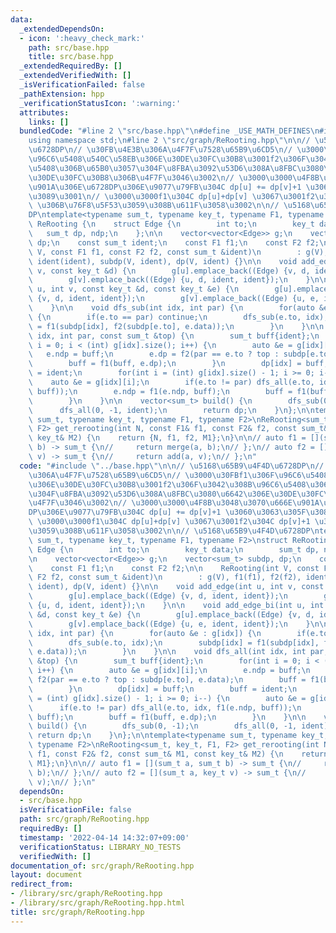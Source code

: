 ```yaml
---
data:
  _extendedDependsOn:
  - icon: ':heavy_check_mark:'
    path: src/base.hpp
    title: src/base.hpp
  _extendedRequiredBy: []
  _extendedVerifiedWith: []
  _isVerificationFailed: false
  _pathExtension: hpp
  _verificationStatusIcon: ':warning:'
  attributes:
    links: []
  bundledCode: "#line 2 \"src/base.hpp\"\n#define _USE_MATH_DEFINES\n#include <bits/stdc++.h>\n\
    using namespace std;\n#line 2 \"src/graph/ReRooting.hpp\"\n\n// \u5168\u65B9\u4F4D\
    \u6728DP\n// \u30FB\u4E3B\u306A\u4F7F\u7528\u65B9\u6CD5\n// \u3000\u30FBf1\u306F\
    \u96C6\u5408\u540C\u58EB\u306E\u30DE\u30FC\u30B8\u3001f2\u306F\u3042\u308B\u96C6\
    \u5408\u306B\u65B0\u3057\u304F\u8FBA\u3092\u53D6\u308A\u8FBC\u3080\u6642\u306E\
    \u30DE\u30FC\u30B8\u306B\u4F7F\u3046\u3002\n// \u3000\u3000\u4F8B\u3048\u3070\u666E\
    \u901A\u306E\u6728DP\u306E\u9077\u79FB\u304C dp[u] += dp[v]+1 \u3060\u3063\u305F\
    \u3089\u3001\n// \u3000\u3000f1\u304C dp[u]+dp[v] \u3067\u3001f2\u304C dp[v]+1\
    \ \u306B\u76F8\u5F53\u3059\u308B\u611F\u3058\u3002\n\n// \u5168\u65B9\u4F4D\u6728\
    DP\ntemplate<typename sum_t, typename key_t, typename F1, typename F2>\nstruct\
    \ ReRooting {\n    struct Edge {\n        int to;\n        key_t data;\n     \
    \   sum_t dp, ndp;\n    };\n\n    vector<vector<Edge>> g;\n    vector<sum_t> subdp,\
    \ dp;\n    const sum_t ident;\n    const F1 f1;\n    const F2 f2;\n\n    ReRooting(int\
    \ V, const F1 f1, const F2 f2, const sum_t &ident)\n        : g(V), f1(f1), f2(f2),\
    \ ident(ident), subdp(V, ident), dp(V, ident) {}\n\n    void add_edge(int u, int\
    \ v, const key_t &d) {\n        g[u].emplace_back((Edge) {v, d, ident, ident});\n\
    \        g[v].emplace_back((Edge) {u, d, ident, ident});\n    }\n\n    void add_edge_bi(int\
    \ u, int v, const key_t &d, const key_t &e) {\n        g[u].emplace_back((Edge)\
    \ {v, d, ident, ident});\n        g[v].emplace_back((Edge) {u, e, ident, ident});\n\
    \    }\n\n    void dfs_sub(int idx, int par) {\n        for(auto &e : g[idx])\
    \ {\n        if(e.to == par) continue;\n        dfs_sub(e.to, idx);\n        subdp[idx]\
    \ = f1(subdp[idx], f2(subdp[e.to], e.data));\n        }\n    }\n\n    void dfs_all(int\
    \ idx, int par, const sum_t &top) {\n        sum_t buff{ident};\n        for(int\
    \ i = 0; i < (int) g[idx].size(); i++) {\n        auto &e = g[idx][i];\n     \
    \   e.ndp = buff;\n        e.dp = f2(par == e.to ? top : subdp[e.to], e.data);\n\
    \        buff = f1(buff, e.dp);\n        }\n        dp[idx] = buff;\n        buff\
    \ = ident;\n        for(int i = (int) g[idx].size() - 1; i >= 0; i--) {\n    \
    \    auto &e = g[idx][i];\n        if(e.to != par) dfs_all(e.to, idx, f1(e.ndp,\
    \ buff));\n        e.ndp = f1(e.ndp, buff);\n        buff = f1(buff, e.dp);\n\
    \        }\n    }\n\n    vector<sum_t> build() {\n        dfs_sub(0, -1);\n  \
    \      dfs_all(0, -1, ident);\n        return dp;\n    }\n};\n\ntemplate<typename\
    \ sum_t, typename key_t, typename F1, typename F2>\nReRooting<sum_t, key_t, F1,\
    \ F2> get_rerooting(int N, const F1& f1, const F2& f2, const sum_t& M1, const\
    \ key_t& M2) {\n    return {N, f1, f2, M1};\n}\n\n// auto f1 = [](sum_t a, sum_t\
    \ b) -> sum_t {\n//     return merge(a, b);\n// };\n// auto f2 = [](sum_t a, key_t\
    \ v) -> sum_t {\n//     return add(a, v);\n// };\n"
  code: "#include \"../base.hpp\"\n\n// \u5168\u65B9\u4F4D\u6728DP\n// \u30FB\u4E3B\
    \u306A\u4F7F\u7528\u65B9\u6CD5\n// \u3000\u30FBf1\u306F\u96C6\u5408\u540C\u58EB\
    \u306E\u30DE\u30FC\u30B8\u3001f2\u306F\u3042\u308B\u96C6\u5408\u306B\u65B0\u3057\
    \u304F\u8FBA\u3092\u53D6\u308A\u8FBC\u3080\u6642\u306E\u30DE\u30FC\u30B8\u306B\
    \u4F7F\u3046\u3002\n// \u3000\u3000\u4F8B\u3048\u3070\u666E\u901A\u306E\u6728\
    DP\u306E\u9077\u79FB\u304C dp[u] += dp[v]+1 \u3060\u3063\u305F\u3089\u3001\n//\
    \ \u3000\u3000f1\u304C dp[u]+dp[v] \u3067\u3001f2\u304C dp[v]+1 \u306B\u76F8\u5F53\
    \u3059\u308B\u611F\u3058\u3002\n\n// \u5168\u65B9\u4F4D\u6728DP\ntemplate<typename\
    \ sum_t, typename key_t, typename F1, typename F2>\nstruct ReRooting {\n    struct\
    \ Edge {\n        int to;\n        key_t data;\n        sum_t dp, ndp;\n    };\n\
    \n    vector<vector<Edge>> g;\n    vector<sum_t> subdp, dp;\n    const sum_t ident;\n\
    \    const F1 f1;\n    const F2 f2;\n\n    ReRooting(int V, const F1 f1, const\
    \ F2 f2, const sum_t &ident)\n        : g(V), f1(f1), f2(f2), ident(ident), subdp(V,\
    \ ident), dp(V, ident) {}\n\n    void add_edge(int u, int v, const key_t &d) {\n\
    \        g[u].emplace_back((Edge) {v, d, ident, ident});\n        g[v].emplace_back((Edge)\
    \ {u, d, ident, ident});\n    }\n\n    void add_edge_bi(int u, int v, const key_t\
    \ &d, const key_t &e) {\n        g[u].emplace_back((Edge) {v, d, ident, ident});\n\
    \        g[v].emplace_back((Edge) {u, e, ident, ident});\n    }\n\n    void dfs_sub(int\
    \ idx, int par) {\n        for(auto &e : g[idx]) {\n        if(e.to == par) continue;\n\
    \        dfs_sub(e.to, idx);\n        subdp[idx] = f1(subdp[idx], f2(subdp[e.to],\
    \ e.data));\n        }\n    }\n\n    void dfs_all(int idx, int par, const sum_t\
    \ &top) {\n        sum_t buff{ident};\n        for(int i = 0; i < (int) g[idx].size();\
    \ i++) {\n        auto &e = g[idx][i];\n        e.ndp = buff;\n        e.dp =\
    \ f2(par == e.to ? top : subdp[e.to], e.data);\n        buff = f1(buff, e.dp);\n\
    \        }\n        dp[idx] = buff;\n        buff = ident;\n        for(int i\
    \ = (int) g[idx].size() - 1; i >= 0; i--) {\n        auto &e = g[idx][i];\n  \
    \      if(e.to != par) dfs_all(e.to, idx, f1(e.ndp, buff));\n        e.ndp = f1(e.ndp,\
    \ buff);\n        buff = f1(buff, e.dp);\n        }\n    }\n\n    vector<sum_t>\
    \ build() {\n        dfs_sub(0, -1);\n        dfs_all(0, -1, ident);\n       \
    \ return dp;\n    }\n};\n\ntemplate<typename sum_t, typename key_t, typename F1,\
    \ typename F2>\nReRooting<sum_t, key_t, F1, F2> get_rerooting(int N, const F1&\
    \ f1, const F2& f2, const sum_t& M1, const key_t& M2) {\n    return {N, f1, f2,\
    \ M1};\n}\n\n// auto f1 = [](sum_t a, sum_t b) -> sum_t {\n//     return merge(a,\
    \ b);\n// };\n// auto f2 = [](sum_t a, key_t v) -> sum_t {\n//     return add(a,\
    \ v);\n// };\n"
  dependsOn:
  - src/base.hpp
  isVerificationFile: false
  path: src/graph/ReRooting.hpp
  requiredBy: []
  timestamp: '2022-04-14 14:32:07+09:00'
  verificationStatus: LIBRARY_NO_TESTS
  verifiedWith: []
documentation_of: src/graph/ReRooting.hpp
layout: document
redirect_from:
- /library/src/graph/ReRooting.hpp
- /library/src/graph/ReRooting.hpp.html
title: src/graph/ReRooting.hpp
---
```

